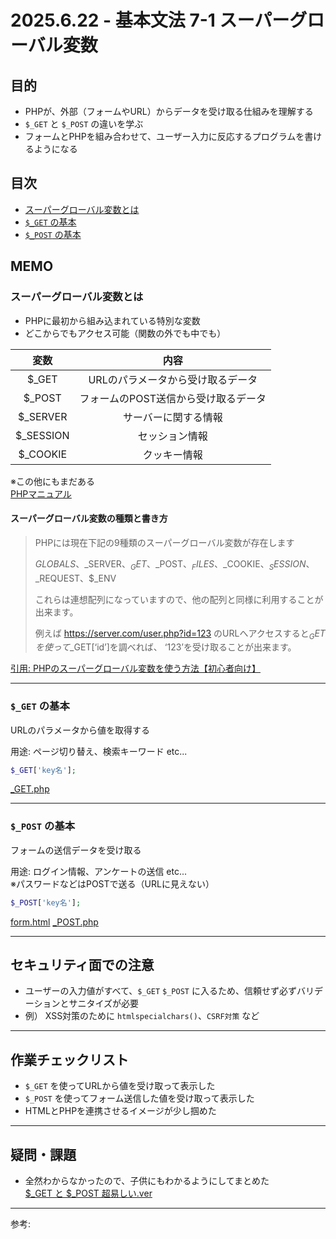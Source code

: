 # 2025.6.22 - 基本文法 7-1 スーパーグローバル変数

## 目的

- PHPが、外部（フォームやURL）からデータを受け取る仕組みを理解する
- `$_GET` と `$_POST` の違いを学ぶ
- フォームとPHPを組み合わせて、ユーザー入力に反応するプログラムを書けるようになる

## 目次

- [スーパーグローバル変数とは](#1)
- [`$_GET` の基本](#2)
- [`$_POST` の基本](#3)

## MEMO

<a id="1"></a>

### スーパーグローバル変数とは

- PHPに最初から組み込まれている特別な変数
- どこからでもアクセス可能（関数の外でも中でも）
  
|変数|内容|  
|:--:|:--:|  
|$_GET|URLのパラメータから受け取るデータ|  
|$_POST|フォームのPOST送信から受け取るデータ|  
|$_SERVER|サーバーに関する情報|  
|$_SESSION|セッション情報|  
|$_COOKIE|クッキー情報|  

※この他にもまだある  
[PHPマニュアル](https://www.php.net/manual/ja/language.variables.superglobals.php)

#### スーパーグローバル変数の種類と書き方  
>PHPには現在下記の9種類のスーパーグローバル変数が存在します
>
>$GLOBALS、$_SERVER、$_GET、$_POST、$_FILES、$_COOKIE、$_SESSION、$_REQUEST、$_ENV  
>
>これらは連想配列になっていますので、他の配列と同様に利用することが出来ます。
>
>例えば https://server.com/user.php?id=123 のURLへアクセスすると$_GETを使って$_GET[‘id’]を調べれば、 ‘123’を受け取ることが出来ます。

[引用: PHPのスーパーグローバル変数を使う方法【初心者向け】](https://magazine.techacademy.jp/magazine/19302)  

---
<a id="2"></a>

### `$_GET` の基本

URLのパラメータから値を取得する  

用途: ページ切り替え、検索キーワード etc...
```php
$_GET['key名'];
```
[_GET.php](_GET.php)

---
<a id="3"></a>

### `$_POST` の基本

フォームの送信データを受け取る  

用途: ログイン情報、アンケートの送信 etc...  
※パスワードなどはPOSTで送る（URLに見えない）
```php
$_POST['key名'];
```
[form.html](form.html)
[_POST.php](_POST.php)

---
## セキュリティ面での注意

- ユーザーの入力値がすべて、`$_GET` `$_POST` に入るため、信頼せず必ずバリデーションとサニタイズが必要
- 例） XSS対策のために `htmlspecialchars()`、`CSRF対策` など

---
## 作業チェックリスト

- `$_GET` を使ってURLから値を受け取って表示した
- `$_POST` を使ってフォーム送信した値を受け取って表示した
- HTMLとPHPを連携させるイメージが少し掴めた

---
## 疑問・課題

- 全然わからなかったので、子供にもわかるようにしてまとめた  
[$_GET と $_POST 超易しい.ver](easy.md)  


---

参考: []()
